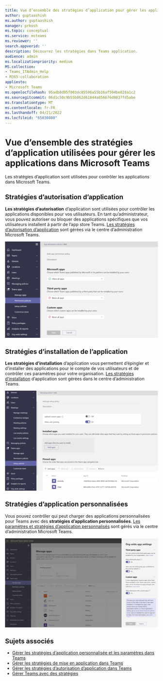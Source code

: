 ```yaml
---
title: Vue d’ensemble des stratégies d’application pour gérer les applications dans Teams
author: guptaashish
ms.author: guptaashish
manager: prkosh
ms.topic: conceptual
ms.service: msteams
ms.reviewer: ''
search.appverid: ''
description: Découvrez les stratégies dans Teams application.
audience: admin
ms.localizationpriority: medium
MS.collection:
- Teams_ITAdmin_Help
- M365-collaboration
appliesto:
- Microsoft Teams
ms.openlocfilehash: 95adb8d95f003dc85596a55b16af594be828a1c2
ms.sourcegitcommit: 06d1c50c9b55b062d61844a856676d9837fd5abe
ms.translationtype: MT
ms.contentlocale: fr-FR
ms.lasthandoff: 04/21/2022
ms.locfileid: "65030880"
---
```

# <a name="overview-of-app-policies-used-to-manage-apps-in-microsoft-teams"></a>Vue d’ensemble des stratégies d’application utilisées pour gérer les applications dans Microsoft Teams

Les stratégies d’application sont utilisées pour contrôler les applications dans Microsoft Teams.

## <a name="app-permission-policies"></a>Stratégies d’autorisation d’application

**Les stratégies d’autorisation** d’application sont utilisées pour contrôler les applications disponibles pour vos utilisateurs. En tant qu’administrateur, vous pouvez autoriser ou bloquer des applications spécifiques que vos utilisateurs installent à partir de l’app store Teams. [Les stratégies d’autorisation d’application](teams-app-permission-policies.md) sont gérées via le centre d’administration Microsoft Teams.

![Capture d’écran de la stratégie d’autorisation d’application.](media/app-permission-policy.png)

## <a name="app-setup-policies"></a>Stratégies d’installation de l’application

**Les stratégies d’installation** d’application vous permettent d’épingler et d’installer des applications pour le compte de vos utilisateurs et de contrôler ces paramètres pour votre organisation. [Les stratégies d’installation](teams-app-setup-policies.md) d’application sont gérées dans le centre d’administration Teams.

![Capture d’écran de la stratégie d’installation d’application dans Teams centre d’administration.](media/app-setup-policy.png)

## <a name="custom-app-policies"></a>Stratégies d’application personnalisées

Vous pouvez contrôler qui peut charger des applications personnalisées pour Teams avec des **stratégies d’application personnalisées**. [Les paramètres et stratégies d’application personnalisés](teams-custom-app-policies-and-settings.md) sont gérés via le centre d’administration Microsoft Teams.

![Capture d’écran de la stratégie d’application personnalisée.](media/custom-app-policy.png)

## <a name="related-topics"></a>Sujets associés

* [Gérer les stratégies d’application personnalisée et les paramètres dans Teams](teams-custom-app-policies-and-settings.md)
* [Gérer les stratégies de mise en application dans Teams](teams-app-setup-policies.md)
* [Gérer les stratégies d’autorisation d’application dans Teams](teams-app-permission-policies.md)
* [Gérer Teams avec des stratégies](manage-teams-with-policies.md)
